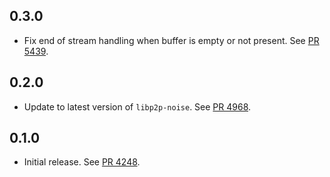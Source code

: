 ## 0.3.0

- Fix end of stream handling when buffer is empty or not present.
  See [PR 5439](https://github.com/libp2p/rust-libp2p/pull/5439).

## 0.2.0

- Update to latest version of `libp2p-noise`.
  See [PR 4968](https://github.com/libp2p/rust-libp2p/pull/4968).

## 0.1.0

- Initial release.
  See [PR 4248].

[PR 4248]: https://github.com/libp2p/rust-libp2p/pull/4248
